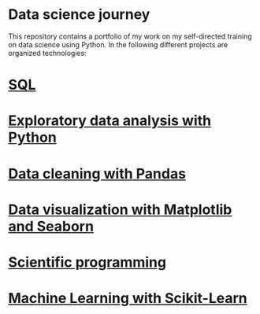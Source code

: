 Data science journey
========================== 

This repository contains a portfolio of my work on my self-directed training on data science using Python. 
In the following different projects are organized 
technologies:

[SQL](SQL)
==========================

[Exploratory data analysis with Python](Exploratory_Data-Analysis)
==========================

[Data cleaning with Pandas](Data_Cleaning)
==========================

[Data visualization with Matplotlib and Seaborn](Data_visualization)
==========================

[Scientific programming](Python_for_scientists_coding)
==========================

[Machine Learning with Scikit-Learn](DataCamp_projects)
==========================
